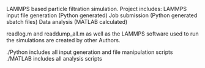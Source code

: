 LAMMPS based particle filtration simulation. Project includes:
	LAMMPS input file generation (Python generated)
	Job submission (Python generated sbatch files)
	Data analysis (MATLAB calculated)

readlog.m and readdump_all.m as well as the LAMMPS software used to run the simulations are created by other Authors.

./Python includes all input generation and file manipulation scripts
./MATLAB includes all analysis scripts
